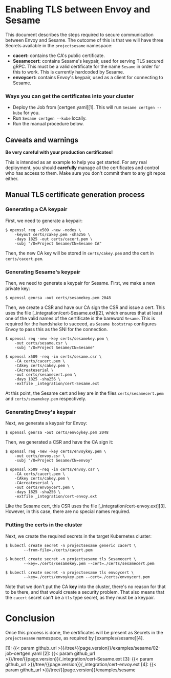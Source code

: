 # Enabling TLS between Envoy and Sesame

This document describes the steps required to secure communication between Envoy and Sesame.
The outcome of this is that we will have three Secrets available in the `projectsesame` namespace:

- **cacert:** contains the CA's public certificate.
- **Sesamecert:** contains Sesame's keypair, used for serving TLS secured gRPC. This must be a valid certificate for the name `Sesame` in order for this to work. This is currently hardcoded by Sesame.
- **envoycert:** contains Envoy's keypair, used as a client for connecting to Sesame.

### Ways you can get the certificates into your cluster

- Deploy the Job from [certgen.yaml][1].
This will run `Sesame certgen --kube` for you.
- Run `Sesame certgen --kube` locally.
- Run the manual procedure below.

## Caveats and warnings

**Be very careful with your production certificates!**

This is intended as an example to help you get started. For any real deployment, you should **carefully** manage all the certificates and control who has access to them. Make sure you don't commit them to any git repos either.

## Manual TLS certificate generation process

### Generating a CA keypair

First, we need to generate a keypair:

```
$ openssl req -x509 -new -nodes \
    -keyout certs/cakey.pem -sha256 \
    -days 1825 -out certs/cacert.pem \
    -subj "/O=Project Sesame/CN=Sesame CA"
```

Then, the new CA key will be stored in `certs/cakey.pem` and the cert in `certs/cacert.pem`.

### Generating Sesame's keypair

Then, we need to generate a keypair for Sesame. First, we make a new private key:

```
$ openssl genrsa -out certs/sesamekey.pem 2048
```

Then, we create a CSR and have our CA sign the CSR and issue a cert. This uses the file [_integration/cert-Sesame.ext][2], which ensures that at least one of the valid names of the certificate is the bareword `Sesame`. This is required for the handshake to succeed, as `Sesame bootstrap` configures Envoy to pass this as the SNI for the connection.

```
$ openssl req -new -key certs/sesamekey.pem \
	-out certs/sesame.csr \
	-subj "/O=Project Sesame/CN=Sesame"

$ openssl x509 -req -in certs/sesame.csr \
    -CA certs/cacert.pem \
    -CAkey certs/cakey.pem \
    -CAcreateserial \
    -out certs/sesamecert.pem \
    -days 1825 -sha256 \
    -extfile _integration/cert-Sesame.ext
```

At this point, the Sesame cert and key are in the files `certs/sesamecert.pem` and `certs/sesamekey.pem` respectively.

### Generating Envoy's keypair

Next, we generate a keypair for Envoy:

```
$ openssl genrsa -out certs/envoykey.pem 2048
```

Then, we generated a CSR and have the CA sign it:

```
$ openssl req -new -key certs/envoykey.pem \
	-out certs/envoy.csr \
	-subj "/O=Project Sesame/CN=envoy"

$ openssl x509 -req -in certs/envoy.csr \
    -CA certs/cacert.pem \
    -CAkey certs/cakey.pem \
    -CAcreateserial \
    -out certs/envoycert.pem \
    -days 1825 -sha256 \
    -extfile _integration/cert-envoy.ext
```

Like the Sesame cert, this CSR uses the file [_integration/cert-envoy.ext][3]. However, in this case, there are no special names required.

### Putting the certs in the cluster

Next, we create the required secrets in the target Kubernetes cluster:

```
$ kubectl create secret -n projectsesame generic cacert \
        --from-file=./certs/cacert.pem

$ kubectl create secret -n projectsesame tls Sesamecert \
        --key=./certs/sesamekey.pem --cert=./certs/sesamecert.pem

$ kubectl create secret -n projectsesame tls envoycert \
        --key=./certs/envoykey.pem --cert=./certs/envoycert.pem
```

Note that we don't put the CA **key** into the cluster, there's no reason for that to be there, and that would create a security problem. That also means that the `cacert` secret can't be a `tls` type secret, as they must be a keypair.

# Conclusion

Once this process is done, the certificates will be present as Secrets in the `projectsesame` namespace, as required by
[examples/sesame][4].

[1]: {{< param github_url >}}/tree/{{page.version}}/examples/sesame/02-job-certgen.yaml
[2]: {{< param github_url >}}/tree/{{page.version}}/_integration/cert-Sesame.ext
[3]: {{< param github_url >}}/tree/{{page.version}}/_integration/cert-envoy.ext
[4]: {{< param github_url >}}/tree/{{page.version}}/examples/sesame
